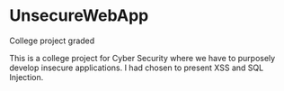 # UnsecureWebApp
College project graded

This is a college project for Cyber Security where we have to purposely develop insecure applications. I had chosen to present XSS and SQL Injection.

